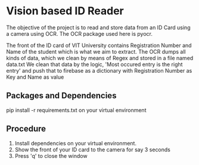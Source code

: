 # Vision based ID Reader

The objective of the project is to read and store data from an ID Card using a camera using OCR. The OCR package used here is pyocr.

The front of the ID card of VIT University contains Registration Number and Name of the student which is what we aim to extract. 
The OCR dumps all kinds of data, which we clean by means of Regex and stored in a file named data.txt
We clean that data by the logic, 'Most occured entry is the right entry' and push that to firebase as a dictionary with Registration Number as Key and Name as value

## Packages and Dependencies
pip install -r requirements.txt on your virtual environment

## Procedure
1. Install dependencies on your virtual environment.
2. Show the front of your ID card to the camera for say 3 seconds 
3. Press 'q' to close the window
